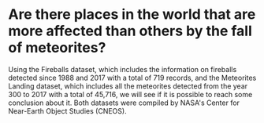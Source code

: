 # Are there places in the world that are more affected than others by the fall of meteorites?

Using the Fireballs dataset, which includes the information on fireballs detected since 1988 and 2017 with a total of 719 records, and the Meteorites Landing dataset, which includes all the meteorites detected from the year 300 to 2017 with a total of 45,716, we will see if it is possible to reach some conclusion about it. Both datasets were compiled by NASA's Center for Near-Earth Object Studies (CNEOS).
